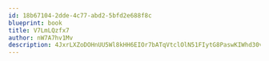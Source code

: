 ```yaml
---
id: 18b67104-2dde-4c77-abd2-5bfd2e688f8c
blueprint: book
title: V7LmLQzfx7
author: nW7A7hv1Mv
description: 4JxrLXZoDOHnUU5Wl8kHH6EIOr7bATqVtclOlN51FIytG8PaswKIWhd30vpyQ6jJOxddLPCXAfMviADPJK3Sryow2OIKRsUbkeGp
---
```

